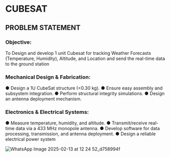 # CUBESAT

## PROBLEM STATEMENT 

### Objective: 
To Design and develop 1 unit Cubesat for tracking Weather Forecasts 
(Temperature, Humidity), Altitude, and Location and send the real-time data to 
the ground station 

### Mechanical Design & Fabrication: 
● Design a 1U CubeSat structure (<0.30 kg).  ● Ensure easy assembly and subsystem integration.  ● Perform structural integrity simulations.  ● Design an antenna deployment mechanism.

### Electronics & Electrical Systems: 
● Measure temperature, humidity, and altitude.  ● Transmit/receive real-time data via a 433 MHz monopole antenna.  ● Develop software for data processing, transmission, and antenna deployment.  ● Design a reliable electrical power system

![WhatsApp Image 2025-02-13 at 12 24 52_d758994f](https://github.com/user-attachments/assets/e1892cf2-5e6f-447d-8518-ef1c0f62273d)
